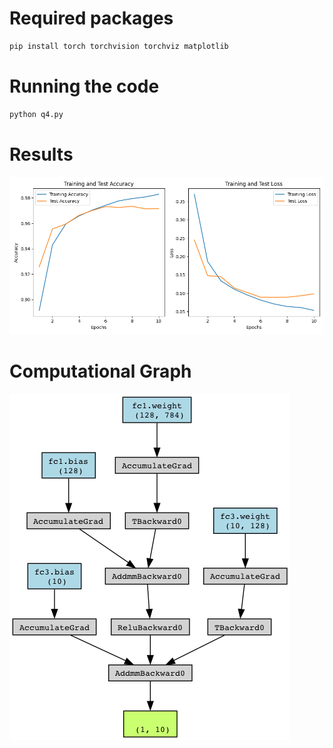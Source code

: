 

# Required packages

```python
pip install torch torchvision torchviz matplotlib
```

# Running the code

```python
python q4.py
```

# Results

![Training accuracies and Testing Loss](q4.png)

# Computational Graph

![](feedforward_graph.png)